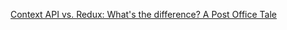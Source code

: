 [Context API vs. Redux: What's the difference? A Post Office Tale](https://medium.com/@yuribett/context-api-vs-redux-whats-the-difference-a-post-office-tale-7793f505b89b#:~:text=For%20simpler%2C%20smaller%20to%20medium,involve%20a%20steep%20learning%20curve.)